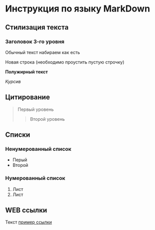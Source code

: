  # Инструкция по языку MarkDown

 ## Стилизация текста

 ### Заголовок 3-го уровня

 Обычный текст набираем как есть

 Новая строка (необходимо проустить пустую строчку)

 **Полужирный текст**

 *Курсив*

## Цитирование 

>Первый уровень
>>Второй уровень

## Списки

### Ненумерованный список
* Перый
* Второй

### Нумерованный список
1. Лист
2. Лист 

## WEB ссылки
Текст [пример ссылки](http.yandex.ru "Всплывающая подсказка")